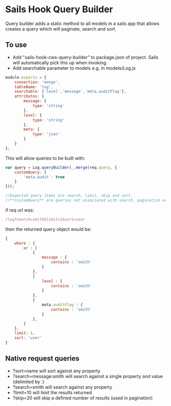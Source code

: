 # Sails Hook Query Builder

Query builder adds a static method to all models in a sails app that allows creates a query which will paginate, search and sort.

## To use 

- Add "sails-hook-cws-query-builder" to package.json of project. Sails will automatically pick this up when invoking.
- Add searchable parameter to models e.g. in models/Log.js

```javascript
module.exports = {
    connection: 'mongo',
    tableName: 'log',
    searchable: ['level','message','meta.auditFlag'],
    attributes: {
        message: {
            type: 'string'
        },
        level: {
            type: 'string'
        },
        meta: {
            type: 'json'
        }
    }
};
```

This will allow queries to be built with:

```javascript
var query = Log.queryBuilder(_.merge(req.query, {
    customQuery: {
        'meta.audit': true
    }
})); 

//Expected query items are search, limit, skip and sort.
//**CustomQuery** are queries not associated with search, pagination or sort
```

if req url was:

```javascript
/log?search=smith&limit=1&sort=user
```

then the returned query object would be:

```javascript
{
    where : {
        or : [
            {
                message : {
                    contains : 'smith'
                }
            },
            {
                level : {
                    contains : 'smith'
                }
            },
            {
                meta.auditFlag : {
                    contains : 'smith'
                }
            },
        ]
    },
    limit: 1,
    sort: 'user'
}
``` 

## Native request queries

- ?sort=name will sort against any property
- ?search=message:smith will search against a single property and value (delimited by :)
- ?search=smith will search against any property
- ?limit=10 will limit the results returned
- ?skip=20 will skip a defined number of results (used in pagination)